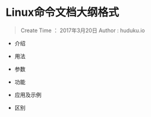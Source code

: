
# Linux命令文档大纲格式

> Create Time ： 2017年3月20日 Author : huduku.io

* 介绍

* 用法

* 参数

* 功能

* 应用及示例

* 区别




















